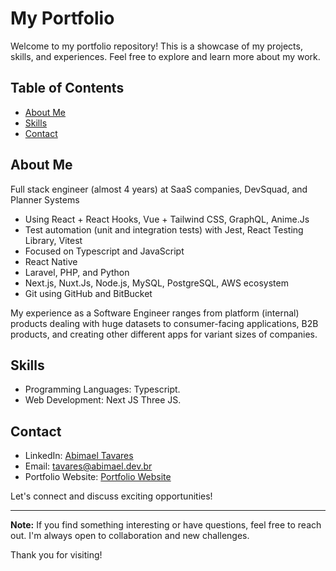 # My Portfolio

Welcome to my portfolio repository! This is a showcase of my projects, skills, and experiences. Feel free to explore and learn more about my work.

## Table of Contents
- [About Me](#about-me)
- [Skills](#skills)
- [Contact](#contact)

## About Me
Full stack engineer (almost 4 years) at SaaS companies, DevSquad, and Planner Systems

- Using React + React Hooks, Vue + Tailwind CSS, GraphQL, Anime.Js
- Test automation (unit and integration tests) with Jest, React Testing Library, Vitest
- Focused on Typescript and JavaScript
- React Native
- Laravel, PHP, and Python
- Next.js, Nuxt.Js, Node.js, MySQL, PostgreSQL, AWS ecosystem
- Git using GitHub and BitBucket

My experience as a Software Engineer ranges from platform (internal) products dealing with huge datasets to consumer-facing applications, B2B products, and creating other different apps for variant sizes of companies.


## Skills
- Programming Languages: Typescript.
- Web Development: Next JS Three JS.

## Contact
- LinkedIn: [Abimael Tavares](https://www.linkedin.com/in/abimael-tavares/)
- Email: tavares@abimael.dev.br
- Portfolio Website: [Portfolio Website](http://abimael.dev.br)

Let's connect and discuss exciting opportunities!

---

**Note:** If you find something interesting or have questions, feel free to reach out. I'm always open to collaboration and new challenges.

Thank you for visiting!
